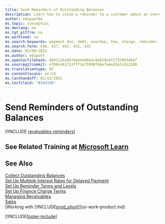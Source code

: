 ```yaml
---
title: Send Reminders of Outstanding Balances
description: Learn how to issue a reminder to a customer about an overdue payment.  is due and add charges, or fees to the payment because of the delay.
author: edupont04
ms.topic: conceptual
ms.devlang: na
ms.tgt_pltfrm: na
ms.workload: na
ms.search.keywords: payment due, debt, overdue, fee, charge, reminder
ms.search.form: 436, 437, 442, 431, 432
ms.date: 02/09/2022
ms.author: edupont
ms.openlocfilehash: 994112ead97dae4e0bb4c8e659c6f2f370934bbf
ms.sourcegitcommit: ef80c461713fff1a75998766e7a4ed3a7c6121d0
ms.translationtype: HT
ms.contentlocale: en-CA
ms.lasthandoff: 02/15/2022
ms.locfileid: "8143336"
---
```

# <a name="send-reminders-of-outstanding-balances"></a>Send Reminders of Outstanding Balances

[!INCLUDE [receivables-reminders](includes/receivables-reminders.md)]

## <a name="see-related-training-at-microsoft-learn"></a>See Related Training at [Microsoft Learn](/learn/paths/process-financial-periodic-activities-dynamics-365-business-central/)

## <a name="see-also"></a>See Also

[Collect Outstanding Balances](receivables-collect-outstanding-balances.md)  
[Set Up Multiple Interest Rates for Delayed Payment](finance-how-to-set-up-multiple-interest-rates.md)  
[Set Up Reminder Terms and Levels](finance-setup-reminders.md)  
[Set Up Finance Charge Terms](finance-setup-finance-charges.md)  
[Managing Receivables](receivables-manage-receivables.md)  
[Sales](sales-manage-sales.md)  
[Working with [!INCLUDE[prod_short](includes/prod_short.md)]](ui-work-product.md)


[!INCLUDE[footer-include](includes/footer-banner.md)]